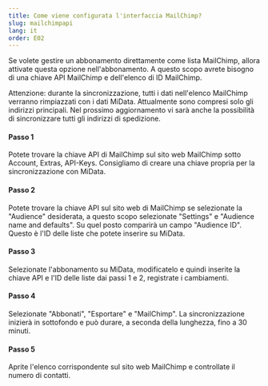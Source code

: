 ```yaml
---
title: Come viene configurata l'interfaccia MailChimp?
slug: mailchimpapi
lang: it
order: E02
---
```


Se volete gestire un abbonamento direttamente come lista MailChimp, allora attivate questa opzione nell'abbonamento. A questo scopo avrete bisogno di una chiave API MailChimp e dell'elenco di ID MailChimp.

Attenzione: durante la sincronizzazione, tutti i dati nell'elenco MailChimp verranno rimpiazzati con i dati MiData. Attualmente sono compresi solo gli indirizzi principali. Nel prossimo aggiornamento vi sarà anche la possibilità di sincronizzare tutti gli indirizzi di spedizione.

#### Passo 1
Potete trovare la chiave API di MailChimp sul sito web MailChimp sotto Account, Extras, API-Keys. Consigliamo di creare una chiave propria per la sincronizzazione con MiData.

#### Passo 2
Potete trovare la chiave API sul sito web di MailChimp se selezionate la "Audience" desiderata, a questo scopo selezionate "Settings" e "Audience name and defaults". Su quel posto comparirà un campo "Audience ID". Questo è l'ID delle liste che potete inserire su MiData.

#### Passo 3
Selezionate l'abbonamento su MiData, modificatelo e quindi inserite la chiave API e l'ID delle liste dai passi 1 e 2, registrate i cambiamenti.

#### Passo 4
Selezionate "Abbonati", "Esportare" e "MailChimp". La sincronizzazione inizierà in sottofondo e può durare, a seconda della lunghezza, fino a 30 minuti.

#### Passo 5
Aprite l'elenco corrispondente sul sito web MailChimp e controllate il numero di contatti.